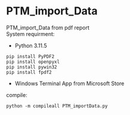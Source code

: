 # PTM_import_Data  
PTM_import_Data from pdf report  
System requirment: 
- Python 3.11.5 
```console   
pip install PyPDF2
pip install openpyxl
pip install pywin32
pip install fpdf2
```
- Windows Terminal App from Microsoft Store  
  
compile:
```console  
python -m compileall PTM_importData.py  
```
